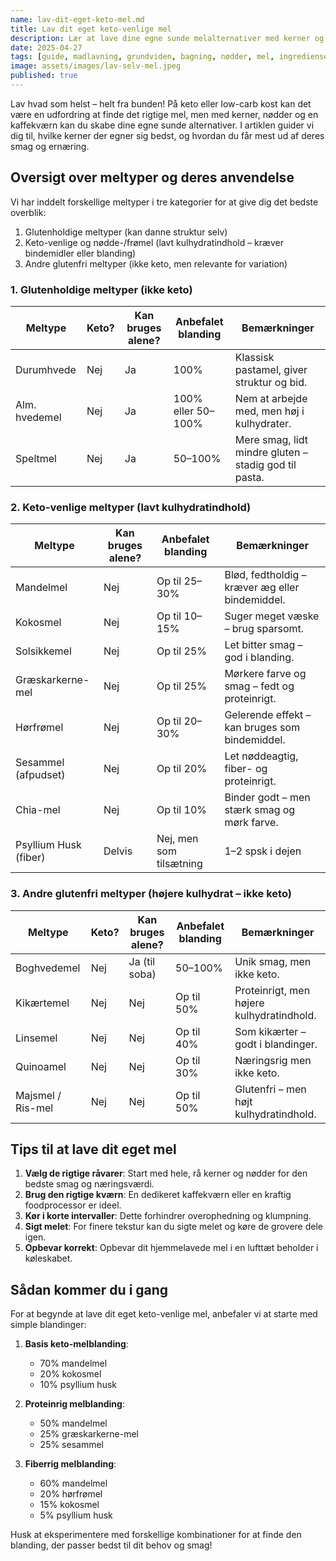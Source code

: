 ```yaml
---
name: lav-dit-eget-keto-mel.md
title: Lav dit eget keto-venlige mel
description: Lær at lave dine egne sunde melalternativer med kerner og nødder - perfekt til keto og low-carb bagning.
date: 2025-04-27
tags: [guide, madlavning, grundviden, bagning, nødder, mel, ingredienser, diy, ernæring, tips, teknik, glutenfri, fiber, protein]
image: assets/images/lav-selv-mel.jpeg
published: true
---
```


Lav hvad som helst – helt fra bunden! På keto eller low-carb kost kan det være en udfordring at finde det rigtige mel, men med kerner, nødder og en kaffekværn kan du skabe dine egne sunde alternativer. I artiklen guider vi dig til, hvilke kerner der egner sig bedst, og hvordan du får mest ud af deres smag og ernæring.

## Oversigt over meltyper og deres anvendelse

Vi har inddelt forskellige meltyper i tre kategorier for at give dig det bedste overblik:
1. Glutenholdige meltyper (kan danne struktur selv)
2. Keto-venlige og nødde-/frømel (lavt kulhydratindhold – kræver bindemidler eller blanding)
3. Andre glutenfri meltyper (ikke keto, men relevante for variation)

### 1. Glutenholdige meltyper (ikke keto)

<div class="overflow-x-auto">
  <table class="min-w-full bg-white rounded-lg overflow-hidden">
    <thead class="bg-gray-50">
      <tr>
        <th class="px-4 py-2 text-left">Meltype</th>
        <th class="px-4 py-2 text-left">Keto?</th>
        <th class="px-4 py-2 text-left">Kan bruges alene?</th>
        <th class="px-4 py-2 text-left">Anbefalet blanding</th>
        <th class="px-4 py-2 text-left">Bemærkninger</th>
      </tr>
    </thead>
    <tbody class="divide-y divide-gray-200">
      <tr>
        <td class="px-4 py-2">Durumhvede</td>
        <td class="px-4 py-2">Nej</td>
        <td class="px-4 py-2">Ja</td>
        <td class="px-4 py-2">100%</td>
        <td class="px-4 py-2">Klassisk pastamel, giver struktur og bid.</td>
      </tr>
      <tr>
        <td class="px-4 py-2">Alm. hvedemel</td>
        <td class="px-4 py-2">Nej</td>
        <td class="px-4 py-2">Ja</td>
        <td class="px-4 py-2">100% eller 50–100%</td>
        <td class="px-4 py-2">Nem at arbejde med, men høj i kulhydrater.</td>
      </tr>
      <tr>
        <td class="px-4 py-2">Speltmel</td>
        <td class="px-4 py-2">Nej</td>
        <td class="px-4 py-2">Ja</td>
        <td class="px-4 py-2">50–100%</td>
        <td class="px-4 py-2">Mere smag, lidt mindre gluten – stadig god til pasta.</td>
      </tr>
    </tbody>
  </table>
</div>

### 2. Keto-venlige meltyper (lavt kulhydratindhold)

<div class="overflow-x-auto">
  <table class="min-w-full bg-white rounded-lg overflow-hidden">
    <thead class="bg-gray-50">
      <tr>
        <th class="px-4 py-2 text-left">Meltype</th>
        <th class="px-4 py-2 text-left">Kan bruges alene?</th>
        <th class="px-4 py-2 text-left">Anbefalet blanding</th>
        <th class="px-4 py-2 text-left">Bemærkninger</th>
      </tr>
    </thead>
    <tbody class="divide-y divide-gray-200">
      <tr>
        <td class="px-4 py-2">Mandelmel</td>
        <td class="px-4 py-2">Nej</td>
        <td class="px-4 py-2">Op til 25–30%</td>
        <td class="px-4 py-2">Blød, fedtholdig – kræver æg eller bindemiddel.</td>
      </tr>
      <tr>
        <td class="px-4 py-2">Kokosmel</td>
        <td class="px-4 py-2">Nej</td>
        <td class="px-4 py-2">Op til 10–15%</td>
        <td class="px-4 py-2">Suger meget væske – brug sparsomt.</td>
      </tr>
      <tr>
        <td class="px-4 py-2">Solsikkemel</td>
        <td class="px-4 py-2">Nej</td>
        <td class="px-4 py-2">Op til 25%</td>
        <td class="px-4 py-2">Let bitter smag – god i blanding.</td>
      </tr>
      <tr>
        <td class="px-4 py-2">Græskarkerne-mel</td>
        <td class="px-4 py-2">Nej</td>
        <td class="px-4 py-2">Op til 25%</td>
        <td class="px-4 py-2">Mørkere farve og smag – fedt og proteinrigt.</td>
      </tr>
      <tr>
        <td class="px-4 py-2">Hørfrømel</td>
        <td class="px-4 py-2">Nej</td>
        <td class="px-4 py-2">Op til 20–30%</td>
        <td class="px-4 py-2">Gelerende effekt – kan bruges som bindemiddel.</td>
      </tr>
      <tr>
        <td class="px-4 py-2">Sesammel (afpudset)</td>
        <td class="px-4 py-2">Nej</td>
        <td class="px-4 py-2">Op til 20%</td>
        <td class="px-4 py-2">Let nøddeagtig, fiber- og proteinrigt.</td>
      </tr>
      <tr>
        <td class="px-4 py-2">Chia-mel</td>
        <td class="px-4 py-2">Nej</td>
        <td class="px-4 py-2">Op til 10%</td>
        <td class="px-4 py-2">Binder godt – men stærk smag og mørk farve.</td>
      </tr>
      <tr>
        <td class="px-4 py-2">Psyllium Husk (fiber)</td>
        <td class="px-4 py-2">Delvis</td>
        <td class="px-4 py-2">Nej, men som tilsætning</td>
        <td class="px-4 py-2">1–2 spsk i dejen</td>
      </tr>
    </tbody>
  </table>
</div>

### 3. Andre glutenfri meltyper (højere kulhydrat – ikke keto)

<div class="overflow-x-auto">
  <table class="min-w-full bg-white rounded-lg overflow-hidden">
    <thead class="bg-gray-50">
      <tr>
        <th class="px-4 py-2 text-left">Meltype</th>
        <th class="px-4 py-2 text-left">Keto?</th>
        <th class="px-4 py-2 text-left">Kan bruges alene?</th>
        <th class="px-4 py-2 text-left">Anbefalet blanding</th>
        <th class="px-4 py-2 text-left">Bemærkninger</th>
      </tr>
    </thead>
    <tbody class="divide-y divide-gray-200">
      <tr>
        <td class="px-4 py-2">Boghvedemel</td>
        <td class="px-4 py-2">Nej</td>
        <td class="px-4 py-2">Ja (til soba)</td>
        <td class="px-4 py-2">50–100%</td>
        <td class="px-4 py-2">Unik smag, men ikke keto.</td>
      </tr>
      <tr>
        <td class="px-4 py-2">Kikærtemel</td>
        <td class="px-4 py-2">Nej</td>
        <td class="px-4 py-2">Nej</td>
        <td class="px-4 py-2">Op til 50%</td>
        <td class="px-4 py-2">Proteinrigt, men højere kulhydratindhold.</td>
      </tr>
      <tr>
        <td class="px-4 py-2">Linsemel</td>
        <td class="px-4 py-2">Nej</td>
        <td class="px-4 py-2">Nej</td>
        <td class="px-4 py-2">Op til 40%</td>
        <td class="px-4 py-2">Som kikærter – godt i blandinger.</td>
      </tr>
      <tr>
        <td class="px-4 py-2">Quinoamel</td>
        <td class="px-4 py-2">Nej</td>
        <td class="px-4 py-2">Nej</td>
        <td class="px-4 py-2">Op til 30%</td>
        <td class="px-4 py-2">Næringsrig men ikke keto.</td>
      </tr>
      <tr>
        <td class="px-4 py-2">Majsmel / Ris-mel</td>
        <td class="px-4 py-2">Nej</td>
        <td class="px-4 py-2">Nej</td>
        <td class="px-4 py-2">Op til 50%</td>
        <td class="px-4 py-2">Glutenfri – men højt kulhydratindhold.</td>
      </tr>
    </tbody>
  </table>
</div>

## Tips til at lave dit eget mel

1. **Vælg de rigtige råvarer**: Start med hele, rå kerner og nødder for den bedste smag og næringsværdi.
2. **Brug den rigtige kværn**: En dedikeret kaffekværn eller en kraftig foodprocessor er ideel.
3. **Kør i korte intervaller**: Dette forhindrer overophedning og klumpning.
4. **Sigt melet**: For finere tekstur kan du sigte melet og køre de grovere dele igen.
5. **Opbevar korrekt**: Opbevar dit hjemmelavede mel i en lufttæt beholder i køleskabet.

## Sådan kommer du i gang

For at begynde at lave dit eget keto-venlige mel, anbefaler vi at starte med simple blandinger:

1. **Basis keto-melblanding**:
   - 70% mandelmel
   - 20% kokosmel
   - 10% psyllium husk

2. **Proteinrig melblanding**:
   - 50% mandelmel
   - 25% græskarkerne-mel
   - 25% sesammel

3. **Fiberrig melblanding**:
   - 60% mandelmel
   - 20% hørfrømel
   - 15% kokosmel
   - 5% psyllium husk

Husk at eksperimentere med forskellige kombinationer for at finde den blanding, der passer bedst til dit behov og smag! 